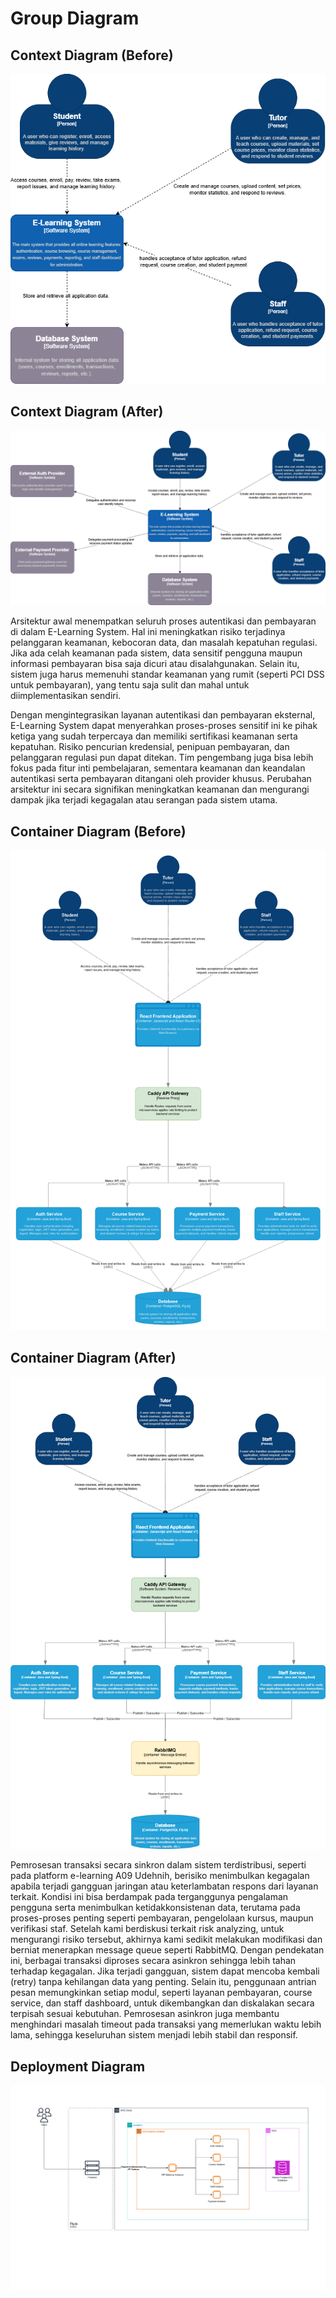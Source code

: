 # Group Diagram

## Context Diagram (Before)
![Context Diagram](/GroupDiagram/A09-Context%20Diagram.drawio.png)

## Context Diagram (After)
![Context Diagram After](A09-Context_Diagram_After.drawio.png)

Arsitektur awal menempatkan seluruh proses autentikasi dan pembayaran di dalam E-Learning System. Hal ini meningkatkan risiko terjadinya pelanggaran keamanan, kebocoran data, dan masalah kepatuhan regulasi. Jika ada celah keamanan pada sistem, data sensitif pengguna maupun informasi pembayaran bisa saja dicuri atau disalahgunakan. Selain itu, sistem juga harus memenuhi standar keamanan yang rumit (seperti PCI DSS untuk pembayaran), yang tentu saja sulit dan mahal untuk diimplementasikan sendiri.

Dengan mengintegrasikan layanan autentikasi dan pembayaran eksternal, E-Learning System dapat menyerahkan proses-proses sensitif ini ke pihak ketiga yang sudah terpercaya dan memiliki sertifikasi keamanan serta kepatuhan. Risiko pencurian kredensial, penipuan pembayaran, dan pelanggaran regulasi pun dapat ditekan. Tim pengembang juga bisa lebih fokus pada fitur inti pembelajaran, sementara keamanan dan keandalan autentikasi serta pembayaran ditangani oleh provider khusus. Perubahan arsitektur ini secara signifikan meningkatkan keamanan dan mengurangi dampak jika terjadi kegagalan atau serangan pada sistem utama.

## Container Diagram (Before)
![Container Diagram](/GroupDiagram/A09-Container%20Diagram.drawio.png)

## Container Diagram (After)
![Container Diagram After](A09-Container_Diagram_After.drawio.png)

Pemrosesan transaksi secara sinkron dalam sistem terdistribusi, seperti pada platform e-learning A09 Udehnih, berisiko menimbulkan kegagalan apabila terjadi gangguan jaringan atau keterlambatan respons dari layanan terkait. Kondisi ini bisa berdampak pada terganggunya pengalaman pengguna serta menimbulkan ketidakkonsistenan data, terutama pada proses-proses penting seperti pembayaran, pengelolaan kursus, maupun verifikasi staf. Setelah kami berdiskusi terkait risk analyzing, untuk mengurangi risiko tersebut, akhirnya kami sedikit melakukan modifikasi dan berniat menerapkan message queue seperti RabbitMQ. Dengan pendekatan ini, berbagai transaksi diproses secara asinkron sehingga lebih tahan terhadap kegagalan. Jika terjadi gangguan, sistem dapat mencoba kembali (retry) tanpa kehilangan data yang penting. Selain itu, penggunaan antrian pesan memungkinkan setiap modul, seperti layanan pembayaran, course service, dan staff dashboard, untuk dikembangkan dan diskalakan secara terpisah sesuai kebutuhan. Pemrosesan asinkron juga membantu menghindari masalah timeout pada transaksi yang memerlukan waktu lebih lama, sehingga keseluruhan sistem menjadi lebih stabil dan responsif.

## Deployment Diagram
![Deployment Diagram](/GroupDiagram/A09-Deployment%20Diagram.drawio.png)